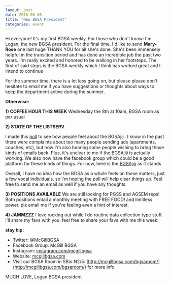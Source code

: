 ```yaml
---
layout: post
date: 2016-06-06
title: "New BGSA President"
categories: event
---
```



Hi everyone! It's my first BGSA weekly. 
For those who don't know: I'm Logan, the new BGSA president. For the final time, I'd like to send **Mary-Rose** one last huge THANK YOU for all she's done.  She's been immensely helpful in the transition period and has done an incredible job the past two years.  I'm really excited and honored to be walking in her footsteps. The first of said steps is the BGSA weekly which I think has worked great and I intend to continue

For the summer time, there is a lot less going on, but please please don't hesitate to email me if you have suggestions or thoughts about ways to keep the department active during the summer.

__Otherwise:__

**1) COFFEE HOUR THIS WEEK**
Wednesday the 8th at 10am, BGSA room as per usual


**2) STATE OF THE LISTSERV**

I made this [poll](https://docs.google.com/forms/d/1u6StFn6dY0qyYILdxHmF_k9-OuKgJxssK9rSBjTAEK8/viewform) to see how people feel about the BGSAjiji.  I know in the past there were complaints about too many people sending ads (apartments, couches, etc), but now I'm also hearing some people wishing to bring those kinds of emails back. Plus, it's unclear to me if the BGSAjiji is actually working.
We also now have the facebook group which could be a good platform for these kinds of things. 
For now, here is the [BGSAjiji](https://docs.google.com/spreadsheets/d/1s9BcBibvzUni4RXZ90X5_LQtxD_19S6mxys_-VmQ1CM/edit?pli=1#gid=0) as it stands

Overall, I have no idea how the BGSA as a whole feels on these matters, just a few vocal individuals, so I'm hoping the poll will help clear things up. Feel free to send me an email as well if you have any thoughts.


**3) POSITIONS AVAILABLE**
We are still looking for PGSS and AGSEM reps!  Both positions entail a monthly meeting with FREE FOOD! and limitless power. plz email me if you're feeling even a hint of interest.


**4) JAMMZZZ**
I love rocking out while I do routine data collection type stuff. i'll share my favs with you. feel free to share your favs with me
this week:


__stay hip:__
- Twitter: @McGillBGSA
- Facebook Group: McGill BGSA
- Instagram: [instagram.com/mcgillbgsa](instagram.com/mcgillbgsa) 
- Website: [mcgillbgsa.com](mcgillbgsa.com)
- Visit our BGSA Room in SBio N2/5: [http://mcgillbgsa.com/bgsaroom/](http://mcgillbgsa.com/bgsaroom/) for more info
 
MUCH LOVE,
Logan
BGSA president
